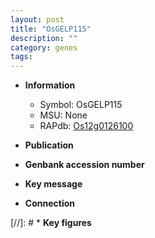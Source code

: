 ```yaml
---
layout: post
title: "OsGELP115"
description: ""
category: genes
tags: 
---
```


* **Information**  
    + Symbol: OsGELP115  
    + MSU: None  
    + RAPdb: [Os12g0126100](http://rapdb.dna.affrc.go.jp/viewer/gbrowse_details/irgsp1?name=Os12g0126100)  

* **Publication**  

* **Genbank accession number**  

* **Key message**  

* **Connection**  

[//]: # * **Key figures**  


